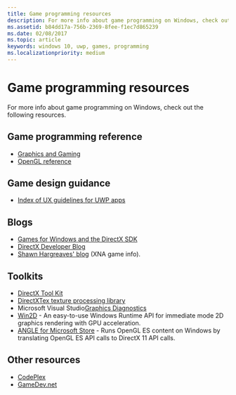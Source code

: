 ```yaml
---
title: Game programming resources
description: For more info about game programming on Windows, check out the following resources.
ms.assetid: b84dd17a-756b-2369-8fee-f1ec7d865239
ms.date: 02/08/2017
ms.topic: article
keywords: windows 10, uwp, games, programming
ms.localizationpriority: medium
---
```


# Game programming resources

For more info about game programming on Windows, check out the following resources.

## Game programming reference


-   [Graphics and Gaming](/windows/desktop/graphics-and-multimedia)
-   [OpenGL reference](https://www.opengl.org/sdk/docs/man4/)

## Game design guidance


-   [Index of UX guidelines for UWP apps](https://developer.microsoft.com/windows/apps/design)

## Blogs


-   [Games for Windows and the DirectX SDK]( https://blogs.msdn.com/b/chuckw/)
-   [DirectX Developer Blog]( https://blogs.msdn.com/b/directx/)
-   [Shawn Hargreaves' blog](https://shawnhargreaves.com/blogindex.html) (XNA game info).

## Toolkits


-   [DirectX Tool Kit](  https://github.com/Microsoft/DirectXTK)
-   [DirectXTex texture processing library](  https://github.com/Microsoft/DirectXTex)
-   Microsoft Visual Studio[Graphics Diagnostics](/visualstudio/debugger/overview-of-visual-studio-graphics-diagnostics?view=vs-2015&preserve-view=true)
-   [Win2D](https://github.com/Microsoft/Win2D) - An easy-to-use Windows Runtime API for immediate mode 2D graphics rendering with GPU acceleration.
-   [ANGLE for Microsoft Store](https://github.com/microsoft/angle/wiki) - Runs OpenGL ES content on Windows by translating OpenGL ES API calls to DirectX 11 API calls.



## Other resources


-   [CodePlex](https://www.codeplex.com/)
-   [GameDev.net](https://www.gamedev.net/page/index.html)

 

 